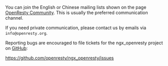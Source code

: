 <!---
    @title         Contact Us
    @creator       Yichun Zhang
    @created       2011-06-21 04:14 GMT
    @modifier      Yichun Zhang
    @modifier_link yichun-zhang
    @modified      2015-12-29 22:35 GMT
    @changes       23
--->

You can join the English or Chinese mailing lists shown on the page [OpenResty Community](community.html).
This is usually the preferred communication channel.

If you need private communication, please contact us by emails via `info@openresty.org`.

Reporting bugs are encouraged to file tickets for the ngx_openresty project
on [GitHub](github.html):

https://github.com/openresty/ngx_openresty/issues
